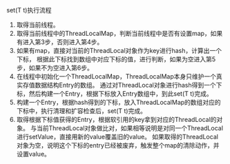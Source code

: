 set(T t)执行流程
1. 取得当前线程。
2. 取得当前线程中的ThreadLocalMap，判断当前线程中是否有设置map，如果有进入第3步，否则进入第4步。
3. 如果有map，直接对当前的ThreadLocal对象作为key进行hash，计算出一个下标，
根据此下标找到数组中对应下标的值，进行判断，如果为空进入第5步，如果不为空进入第6步。
4. 在线程中初始化一个ThreadLocalMap，ThreadLocalMap本身只维护一个真实存值数据结构Entry的数组。
通过对ThreadLocal对象进行hash得到一个下标，然后构建一个Entry，根据下标放入Entry数组中，到此set(T t)完成。
5. 构建一个Entry，根据hash得到的下标，放入ThreadLocalMap的数组对应的下标中，执行清理和扩容检查后，set(T t)完成。
6. 取得根据下标值获得的Entry，根据软引用的key拿到对应的ThreadLocal的对象。
与当前ThreadLocal对象做比对，如果相等说明是对同一个ThreadLocal进行setValue，直接用新的value覆盖旧的value。
如果取得的ThreadLocal对象为空，说明这个下标的entry已经被废弃，触发整个map的清除动作，并设置value。